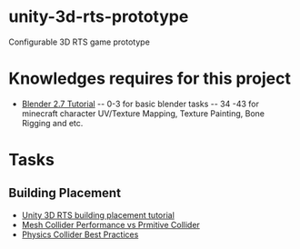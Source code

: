 # unity-3d-rts-prototype
Configurable 3D RTS game prototype

# Knowledges requires for this project
- [Blender 2.7 Tutorial](https://www.youtube.com/watch?v=lY6KPrc4uMw&list=PLda3VoSoc_TR7X7wfblBGiRz-bvhKpGkS)
-- 0-3 for basic blender tasks
-- 34 -43 for minecraft character UV/Texture Mapping, Texture Painting, Bone Rigging and etc.

# Tasks
## Building Placement 
  - [Unity 3D RTS building placement tutorial](https://www.youtube.com/watch?v=DqifRg9FecQ&t=360s)
  - [Mesh Collider Performance vs Prmitive Collider](https://forum.unity.com/threads/mesh-collider-performance-vs-primitive.532168/)
  - [Physics Collider Best Practices](https://learn.unity.com/tutorial/physics-best-practices#)
  
  

  
